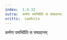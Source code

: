 ```yaml
---
index:  1.4.32
sutra:  कर्मणा यमभिप्रैति स सम्प्रदानम्
vritti:  samhita 
---
```


कर्मणा यमभिप्रैति स सम्प्रदानम्

